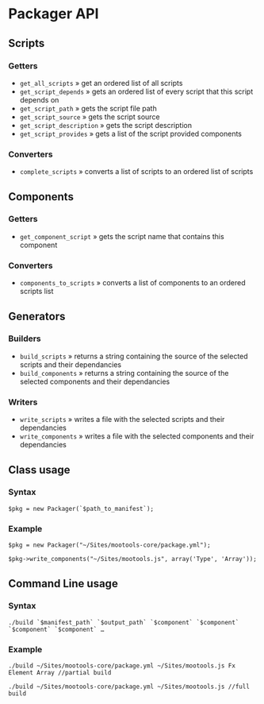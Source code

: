 Packager API
============

Scripts
-------

### Getters

 * `get_all_scripts` » get an ordered list of all scripts
 * `get_script_depends` » gets an ordered list of every script that this script depends on
 * `get_script_path` » gets the script file path
 * `get_script_source` » gets the script source
 * `get_script_description` » gets the script description
 * `get_script_provides` » gets a list of the script provided components

### Converters

 * `complete_scripts` » converts a list of scripts to an ordered list of scripts


Components
----------

### Getters

 * `get_component_script` » gets the script name that contains this component

### Converters

 * `components_to_scripts` » converts a list of components to an ordered scripts list


Generators
----------

### Builders

 * `build_scripts` » returns a string containing the source of the selected scripts and their dependancies
 * `build_components` » returns a string containing the source of the selected components and their dependancies

### Writers

 * `write_scripts` » writes a file with the selected scripts and their dependancies
 * `write_components` » writes a file with the selected components and their dependancies


Class usage
-----------

### Syntax
	
	$pkg = new Packager(`$path_to_manifest`);
	
### Example

	$pkg = new Packager("~/Sites/mootools-core/package.yml");
	
	$pkg->write_components("~/Sites/mootools.js", array('Type', 'Array'));

Command Line usage
------------------

### Syntax

	./build `$manifest_path` `$output_path` `$component` `$component` `$component` `$component` …

### Example

	./build ~/Sites/mootools-core/package.yml ~/Sites/mootools.js Fx Element Array //partial build
	
	./build ~/Sites/mootools-core/package.yml ~/Sites/mootools.js //full build
